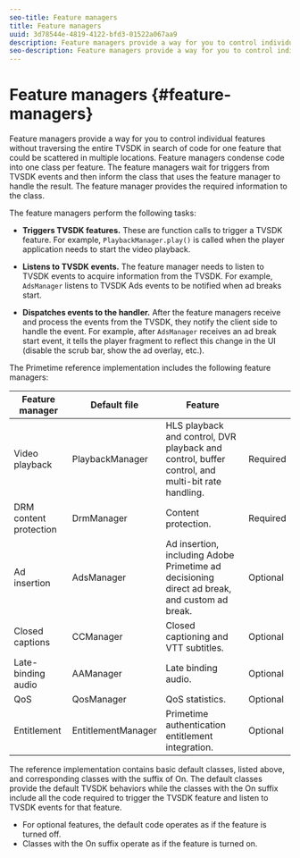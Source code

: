 ```yaml
---
seo-title: Feature managers
title: Feature managers
uuid: 3d78544e-4819-4122-bfd3-01522a067aa9
description: Feature managers provide a way for you to control individual features without traversing the entire TVSDK in search of code for one feature that could be scattered in multiple locations.
seo-description: Feature managers provide a way for you to control individual features without traversing the entire TVSDK in search of code for one feature that could be scattered in multiple locations.
---
```


# Feature managers {#feature-managers}

Feature managers provide a way for you to control individual features without traversing the entire TVSDK in search of code for one feature that could be scattered in multiple locations. Feature managers condense code into one class per feature. The feature managers wait for triggers from TVSDK events and then inform the class that uses the feature manager to handle the result. The feature manager provides the required information to the class.

The feature managers perform the following tasks:

* **Triggers TVSDK features.**
  These are function calls to trigger a TVSDK feature. For example, `PlaybackManager.play()` is called when the player application needs to start the video playback. 

* **Listens to TVSDK events.**
  The feature manager needs to listen to TVSDK events to acquire information from the TVSDK. For example, `AdsManager` listens to TVSDK Ads events to be notified when ad breaks start. 

* **Dispatches events to the handler.**
  After the feature managers receive and process the events from the TVSDK, they notify the client side to handle the event. For example, after `AdsManager` receives an ad break start event, it tells the player fragment to reflect this change in the UI (disable the scrub bar, show the ad overlay, etc.).

The Primetime reference implementation includes the following feature managers:  

|  Feature manager  | Default file  | Feature  |  |
|---|---|---|---|
| Video playback | PlaybackManager  | HLS playback and control, DVR playback and control, buffer control, and multi-bit rate handling.  | Required  |
| DRM content protection  | DrmManager  | Content protection.  | Required  |
| Ad insertion  | AdsManager  | Ad insertion, including Adobe Primetime ad decisioning direct ad break, and custom ad break.  | Optional  |
| Closed captions  | CCManager  | Closed captioning and VTT subtitles.  | Optional  |
| Late-binding audio  | AAManager  | Late binding audio.  | Optional  |
| QoS  | QosManager  | QoS statistics.  | Optional  |
|  Entitlement  | EntitlementManager  | Primetime authentication entitlement integration.  | Optional  |

The reference implementation contains basic default classes, listed above, and corresponding classes with the suffix of On. The default classes provide the default TVSDK behaviors while the classes with the On suffix include all the code required to trigger the TVSDK feature and listen to TVSDK events for that feature.

* For optional features, the default code operates as if the feature is turned off. 
* Classes with the On suffix operate as if the feature is turned on.